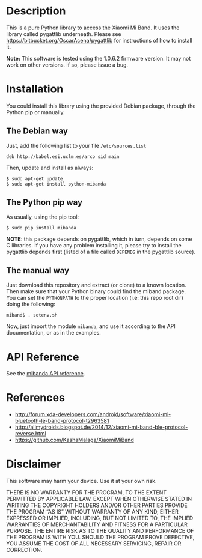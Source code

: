Description
===========

This is a pure Python library to access the Xiaomi Mi Band. It uses
the library called pygattlib underneath. Please see
https://bitbucket.org/OscarAcena/pygattlib
for instructions of how to install it.

**Note:** This software is tested using the 1.0.6.2 firmware version.
It may not work on other versions. If so, please issue a bug.

Installation
============

You could install this library using the provided Debian package,
through the Python pip or manually.

The Debian way
--------------

Just, add the following list to your file `/etc/sources.list`

    deb http://babel.esi.uclm.es/arco sid main

Then, update and install as always:

    $ sudo apt-get update
    $ sudo apt-get install python-mibanda

The Python pip way
------------------

As usually, using the pip tool:

    $ sudo pip install mibanda

**NOTE**: this package depends on pygattlib, which in turn, depends on
some C libraries. If you have any problem installing it, please try to
install the pygattlib depends first (listed of a file called `DEPENDS`
in the pygattlib source).

The manual way
--------------

Just download this repository and extract (or clone) to a known
location. Then make sure that your Python binary could find the miband
package. You can set the `PYTHONPATH` to the proper location (i.e: this
repo root dir) doing the following:

    miband$ . setenv.sh

Now, just import the module `mibanda`, and use it according to the API
documentation, or as in the examples.

API Reference
=============

See the [mibanda API reference](http://oscaracena.bitbucket.org/mibanda/api/).

References
==========

* http://forum.xda-developers.com/android/software/xiaomi-mi-bluetooth-le-band-protocol-t2963581
* http://allmydroids.blogspot.de/2014/12/xiaomi-mi-band-ble-protocol-reverse.html
* https://github.com/KashaMalaga/XiaomiMiBand

Disclaimer
==========

This software may harm your device. Use it at your own risk.

THERE IS NO WARRANTY FOR THE PROGRAM, TO THE EXTENT PERMITTED BY
APPLICABLE LAW. EXCEPT WHEN OTHERWISE STATED IN WRITING THE COPYRIGHT
HOLDERS AND/OR OTHER PARTIES PROVIDE THE PROGRAM “AS IS” WITHOUT
WARRANTY OF ANY KIND, EITHER EXPRESSED OR IMPLIED, INCLUDING, BUT NOT
LIMITED TO, THE IMPLIED WARRANTIES OF MERCHANTABILITY AND FITNESS FOR
A PARTICULAR PURPOSE. THE ENTIRE RISK AS TO THE QUALITY AND
PERFORMANCE OF THE PROGRAM IS WITH YOU. SHOULD THE PROGRAM PROVE
DEFECTIVE, YOU ASSUME THE COST OF ALL NECESSARY SERVICING, REPAIR OR
CORRECTION.